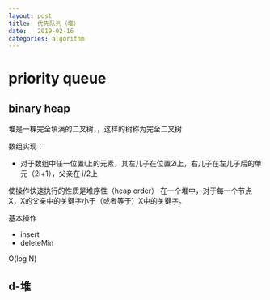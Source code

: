 ```yaml
---
layout: post
title:  优先队列（堆）
date:   2019-02-16
categories: algorithm
---
```


# priority queue

## binary heap
堆是一棵完全填满的二叉树，，这样的树称为完全二叉树

数组实现：
- 对于数组中任一位置i上的元素，其左儿子在位置2i上，右儿子在左儿子后的单元（2i+1），父亲在 i/2上

使操作快速执行的性质是堆序性（heap order）
在一个堆中，对于每一个节点X，X的父亲中的关键字小于（或者等于）X中的关键字。

基本操作
- insert
- deleteMin

O(log N)

## d-堆

